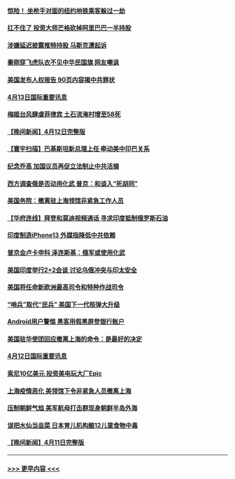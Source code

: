#### [惊险！ 坐枪手对面的纽约地铁乘客躲过一劫](../pages/prog202/a103399298.md?t=04132251) 
#### [扛不住了 投资大师芒格砍掉阿里巴巴一半持股](../pages/prog202/a103399286.md?t=04132251) 
#### [涉嫌延迟披露推特持股 马斯克遭起诉](../pages/prog202/a103399273.md?t=04132251) 
#### [秦刚穿飞虎队衣不见中华民国旗 网友嘲讽](../pages/prog202/a103399210.md?t=04132251) 
#### [美国发布人权报告 90页内容揭中共罪状](../pages/prog202/a103399197.md?t=04132251) 
#### [4月13日国际重要讯息](../pages/prog202/a103399202.md?t=04132251) 
#### [梅姬台风肆虐菲律宾 土石流淹村增至58死](../pages/prog202/a103399113.md?t=04132251) 
#### [【晚间新闻】4月12日完整版](../pages/prog202/a103398934.md?t=04132251) 
#### [【寰宇扫描】巴基斯坦新总理上任 牵动美中印巴关系](../pages/prog202/a103398767.md?t=04132251) 
#### [纪念乔高 加国议员再促立法制止中共活摘](../pages/prog202/a103398889.md?t=04132251) 
#### [西方调查俄是否动用化武 普京：和谈入“死胡同”](../pages/prog202/a103398856.md?t=04132251) 
#### [美国务院：撤离驻上海领馆非紧急工作人员](../pages/prog202/a103398674.md?t=04132251) 
#### [【华府连线】拜登和莫迪视频通话 寻求印度抵制俄罗斯石油](../pages/prog202/a103398672.md?t=04132251) 
#### [印度制造iPhone13  外媒指降低中共依赖](../pages/prog202/a103398676.md?t=04132251) 
#### [普京会卢卡申科 泽连斯基：俄军或使用化武](../pages/prog202/a103398679.md?t=04132251) 
#### [美国印度举行2+2会谈 讨论乌俄冲突与印太安全](../pages/prog202/a103398670.md?t=04132251) 
#### [美国将任命新欧洲最高司令和特种作战司令](../pages/prog202/a103398406.md?t=04132251) 
#### [“哨兵”取代“民兵” 美国下一代核弹大升级](../pages/prog202/a103398395.md?t=04132251) 
#### [Android用户警惕 黑客用假黑屏登银行账户](../pages/prog202/a103398389.md?t=04132251) 
#### [美国驻华使团回应撤离上海的命令：是最好的决定](../pages/prog202/a103398357.md?t=04132251) 
#### [4月12日国际重要讯息](../pages/prog202/a103398288.md?t=04132251) 
#### [索尼10亿美元 投资美电玩大厂Epic](../pages/prog202/a103398297.md?t=04132251) 
#### [上海疫情恶化 美领馆下令非紧急人员撤离上海](../pages/prog202/a103398218.md?t=04132251) 
#### [压制朝鲜气焰 美军航母打击群现身朝鲜半岛外海](../pages/prog202/a103398170.md?t=04132251) 
#### [误把水仙当韭菜 日本育儿机构酿12儿童食物中毒](../pages/prog202/a103398150.md?t=04132251) 
#### [【晚间新闻】4月11日完整版](../pages/prog202/a103398019.md?t=04132251) 

----
#### [ >>> 更早内容 <<< ](../indexes/prog202-earlier.md)
